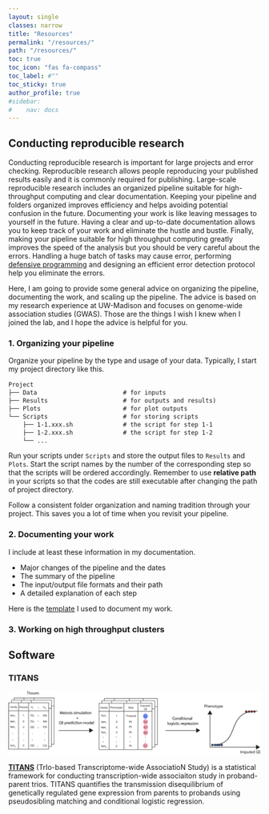 ```yaml
---
layout: single
classes: narrow
title: "Resources"
permalink: "/resources/"
path: "/resources/"
toc: true
toc_icon: "fas fa-compass"
toc_label: #""
toc_sticky: true
author_profile: true
#sidebar: 
#    nav: docs
---
```

## Conducting reproducible research


Conducting reproducible research is important for large projects and error checking. Reproducible research allows people reproducing your published results easily and it is commonly required for publishing. Large-scale reproducible research includes an organized pipeline suitable for high-throughput computing and clear documentation. Keeping your pipeline and folders organized improves efficiency and helps avoiding potential confusion in the future. Documenting your work is like leaving messages to yourself in the future. Having a clear and up-to-date documentation allows you to keep track of your work and eliminate the hustle and bustle. Finally, making your pipeline suitable for high throughput computing greatly improves the speed of the analysis but you should be very careful about the errors. Handling a huge batch of tasks may cause error, performing [defensive programming](https://en.wikipedia.org/wiki/Defensive_programming) and designing an efficient error detection protocol help you eliminate the errors.

Here, I am going to provide some general advice on organizing the pipeline, documenting the work, and scaling up the pipeline. The advice is based on my research experience at UW-Madison and focuses on genome-wide association studies (GWAS). Those are the things I wish I knew when I joined the lab, and I hope the advice is helpful for you.


### 1. Organizing your pipeline

Organize your pipeline by the type and usage of your data. Typically, I start my project directory like this.

```
Project
├── Data                        # for inputs
├── Results                     # for outputs and results)          
├── Plots                       # for plot outputs
└── Scripts                     # for storing scripts
    ├── 1-1.xxx.sh              # the script for step 1-1
    ├── 1-2.xxx.sh              # the script for step 1-2
    └── ...              
```

Run your scripts under `Scripts` and store the output files to `Results` and `Plots`. Start the script names by the number of the corresponding step so that the scripts will be ordered accordingly. Remember to use **relative path** in your scripts so that the codes are still executable after changing the path of project directory.

Follow a consistent folder organization and naming tradition through your project. This saves you a lot of time when you revisit your pipeline.



### 2. Documenting your work


I include at least these information in my documentation. 

-	Major changes of the pipeline and the dates
-	The summary of the pipeline
-	The input/output file formats and their path
-	A detailed explanation of each step

Here is the [template](/2020/10/16/Pipeline-documentation-template/) I used to document my work.





### 3. Working on high throughput clusters


## Software

### TITANS

![TITANS workflow](/assets/images/TWAS_workflow_B.png)

[**TITANS**](https://github.com/qlu-lab/TITANS) (TrIo-based Transcriptome-wide AssociatioN Study) is a statistical framework for conducting transcription-wide associaiton study in proband-parent trios. TITANS quantifies the transmission disequilibrium of genetically regulated gene expression from parents to probands using pseudosibling matching and conditional logistic regression. 

